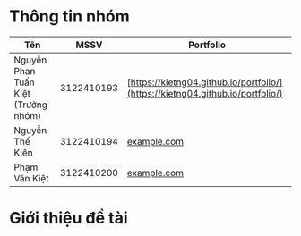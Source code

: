# Thông tin nhóm

| Tên                   | MSSV        | Portfolio         |
|-----------------------|-------------|-------------------|
| Nguyễn Phan Tuấn Kiệt (Trưởng nhóm) | 3122410193  | [https://kietng04.github.io/portfolio/](https://kietng04.github.io/portfolio/) |
| Nguyễn Thế Kiên       | 3122410194  | [example.com](http://example.com) |
| Phạm Văn Kiệt         | 3122410200  | [example.com](http://example.com) |

# Giới thiệu đề tài